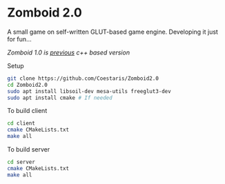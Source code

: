 # Zomboid 2.0
A small game on self-written GLUT-based game engine. Developing it just for fun...

*Zomboid 1.0 is [previous](https://github.com/Coestaris/Zomboid) c++ based version*


Setup
```bash
git clone https://github.com/Coestaris/Zomboid2.0
cd Zomboid2.0
sudo apt install libsoil-dev mesa-utils freeglut3-dev 
sudo apt install cmake # If needed
```

To build client
```bash
cd client
cmake CMakeLists.txt 
make all
```

To build server
```bash
cd server
cmake CMakeLists.txt 
make all
```
